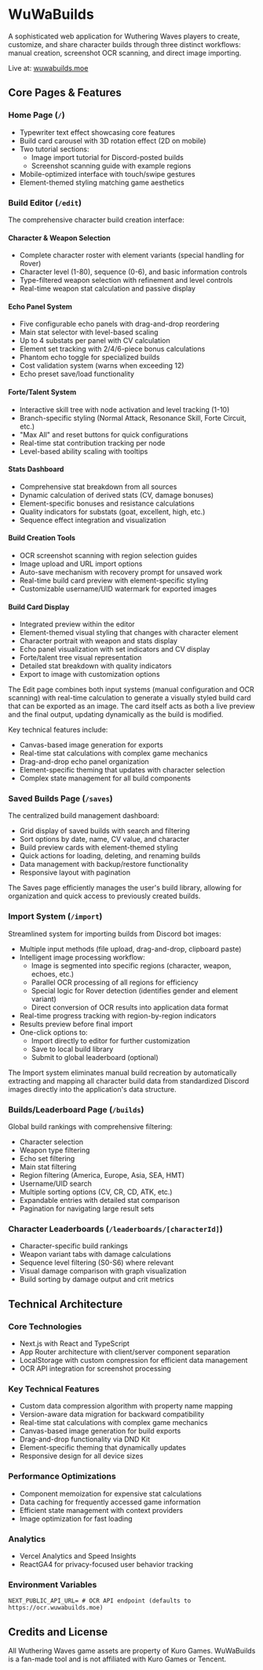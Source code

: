 # WuWaBuilds

A sophisticated web application for Wuthering Waves players to create, customize, and share character builds through three distinct workflows: manual creation, screenshot OCR scanning, and direct image importing.

Live at: [wuwabuilds.moe](https://wuwabuilds.moe)

## Core Pages & Features

### Home Page (`/`)
- Typewriter text effect showcasing core features
- Build card carousel with 3D rotation effect (2D on mobile)
- Two tutorial sections:
  - Image import tutorial for Discord-posted builds
  - Screenshot scanning guide with example regions
- Mobile-optimized interface with touch/swipe gestures
- Element-themed styling matching game aesthetics

### Build Editor (`/edit`)
The comprehensive character build creation interface:

#### Character & Weapon Selection
- Complete character roster with element variants (special handling for Rover)
- Character level (1-80), sequence (0-6), and basic information controls
- Type-filtered weapon selection with refinement and level controls
- Real-time weapon stat calculation and passive display

#### Echo Panel System
- Five configurable echo panels with drag-and-drop reordering
- Main stat selector with level-based scaling
- Up to 4 substats per panel with CV calculation
- Element set tracking with 2/4/6-piece bonus calculations
- Phantom echo toggle for specialized builds
- Cost validation system (warns when exceeding 12)
- Echo preset save/load functionality

#### Forte/Talent System
- Interactive skill tree with node activation and level tracking (1-10)
- Branch-specific styling (Normal Attack, Resonance Skill, Forte Circuit, etc.)
- "Max All" and reset buttons for quick configurations
- Real-time stat contribution tracking per node
- Level-based ability scaling with tooltips

#### Stats Dashboard
- Comprehensive stat breakdown from all sources
- Dynamic calculation of derived stats (CV, damage bonuses)
- Element-specific bonuses and resistance calculations
- Quality indicators for substats (goat, excellent, high, etc.)
- Sequence effect integration and visualization

#### Build Creation Tools
- OCR screenshot scanning with region selection guides
- Image upload and URL import options
- Auto-save mechanism with recovery prompt for unsaved work
- Real-time build card preview with element-specific styling
- Customizable username/UID watermark for exported images

#### Build Card Display
- Integrated preview within the editor
- Element-themed visual styling that changes with character element
- Character portrait with weapon and stats display
- Echo panel visualization with set indicators and CV display
- Forte/talent tree visual representation
- Detailed stat breakdown with quality indicators
- Export to image with customization options

The Edit page combines both input systems (manual configuration and OCR scanning) with real-time calculation to generate a visually styled build card that can be exported as an image. The card itself acts as both a live preview and the final output, updating dynamically as the build is modified.

Key technical features include:
- Canvas-based image generation for exports
- Real-time stat calculations with complex game mechanics
- Drag-and-drop echo panel organization
- Element-specific theming that updates with character selection
- Complex state management for all build components

### Saved Builds Page (`/saves`)
The centralized build management dashboard:

- Grid display of saved builds with search and filtering
- Sort options by date, name, CV value, and character
- Build preview cards with element-themed styling
- Quick actions for loading, deleting, and renaming builds
- Data management with backup/restore functionality
- Responsive layout with pagination

The Saves page efficiently manages the user's build library, allowing for organization and quick access to previously created builds.

### Import System (`/import`)
Streamlined system for importing builds from Discord bot images:

- Multiple input methods (file upload, drag-and-drop, clipboard paste)
- Intelligent image processing workflow:
  - Image is segmented into specific regions (character, weapon, echoes, etc.)
  - Parallel OCR processing of all regions for efficiency
  - Special logic for Rover detection (identifies gender and element variant)
  - Direct conversion of OCR results into application data format
- Real-time progress tracking with region-by-region indicators
- Results preview before final import
- One-click options to:
  - Import directly to editor for further customization
  - Save to local build library
  - Submit to global leaderboard (optional)

The Import system eliminates manual build recreation by automatically extracting and mapping all character build data from standardized Discord images directly into the application's data structure.

### Builds/Leaderboard Page (`/builds`)
Global build rankings with comprehensive filtering:
  - Character selection
  - Weapon type filtering
  - Echo set filtering
  - Main stat filtering
  - Region filtering (America, Europe, Asia, SEA, HMT)
  - Username/UID search
- Multiple sorting options (CV, CR, CD, ATK, etc.)
- Expandable entries with detailed stat comparison
- Pagination for navigating large result sets


### Character Leaderboards (`/leaderboards/[characterId]`)
- Character-specific build rankings
- Weapon variant tabs with damage calculations
- Sequence level filtering (S0-S6) where relevant
- Visual damage comparison with graph visualization
- Build sorting by damage output and crit metrics

## Technical Architecture

### Core Technologies
- Next.js with React and TypeScript
- App Router architecture with client/server component separation
- LocalStorage with custom compression for efficient data management
- OCR API integration for screenshot processing

### Key Technical Features
- Custom data compression algorithm with property name mapping
- Version-aware data migration for backward compatibility
- Real-time stat calculations with complex game mechanics
- Canvas-based image generation for build exports
- Drag-and-drop functionality via DND Kit
- Element-specific theming that dynamically updates
- Responsive design for all device sizes

### Performance Optimizations
- Component memoization for expensive stat calculations
- Data caching for frequently accessed game information
- Efficient state management with context providers
- Image optimization for fast loading

### Analytics
- Vercel Analytics and Speed Insights
- ReactGA4 for privacy-focused user behavior tracking

### Environment Variables
```env
NEXT_PUBLIC_API_URL= # OCR API endpoint (defaults to https://ocr.wuwabuilds.moe)
```

## Credits and License
All Wuthering Waves game assets are property of Kuro Games. WuWaBuilds is a fan-made tool and is not affiliated with Kuro Games or Tencent.